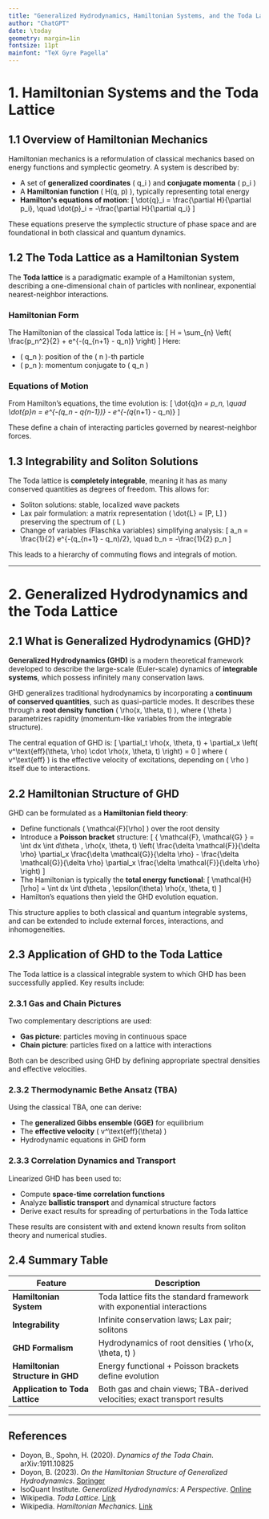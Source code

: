 ```yaml
---
title: "Generalized Hydrodynamics, Hamiltonian Systems, and the Toda Lattice"
author: "ChatGPT"
date: \today
geometry: margin=1in
fontsize: 11pt
mainfont: "TeX Gyre Pagella"
---
```


# 1. Hamiltonian Systems and the Toda Lattice

## 1.1 Overview of Hamiltonian Mechanics

Hamiltonian mechanics is a reformulation of classical mechanics based on energy functions and symplectic geometry. A system is described by:

- A set of **generalized coordinates** \( q_i \) and **conjugate momenta** \( p_i \)
- A **Hamiltonian function** \( H(q, p) \), typically representing total energy
- **Hamilton's equations of motion**:
  \[
  \dot{q}_i = \frac{\partial H}{\partial p_i}, \quad \dot{p}_i = -\frac{\partial H}{\partial q_i}
  \]

These equations preserve the symplectic structure of phase space and are foundational in both classical and quantum dynamics.

## 1.2 The Toda Lattice as a Hamiltonian System

The **Toda lattice** is a paradigmatic example of a Hamiltonian system, describing a one-dimensional chain of particles with nonlinear, exponential nearest-neighbor interactions.

### Hamiltonian Form

The Hamiltonian of the classical Toda lattice is:
\[
H = \sum_{n} \left( \frac{p_n^2}{2} + e^{-(q_{n+1} - q_n)} \right)
\]
Here:
- \( q_n \): position of the \( n \)-th particle
- \( p_n \): momentum conjugate to \( q_n \)

### Equations of Motion

From Hamilton’s equations, the time evolution is:
\[
\dot{q}_n = p_n, \quad
\dot{p}_n = e^{-(q_n - q_{n-1})} - e^{-(q_{n+1} - q_n)}
\]

These define a chain of interacting particles governed by nearest-neighbor forces.

## 1.3 Integrability and Soliton Solutions

The Toda lattice is **completely integrable**, meaning it has as many conserved quantities as degrees of freedom. This allows for:
- Soliton solutions: stable, localized wave packets
- Lax pair formulation: a matrix representation \( \dot{L} = [P, L] \) preserving the spectrum of \( L \)
- Change of variables (Flaschka variables) simplifying analysis:
  \[
  a_n = \frac{1}{2} e^{-(q_{n+1} - q_n)/2}, \quad b_n = -\frac{1}{2} p_n
  \]

This leads to a hierarchy of commuting flows and integrals of motion.

---

# 2. Generalized Hydrodynamics and the Toda Lattice

## 2.1 What is Generalized Hydrodynamics (GHD)?

**Generalized Hydrodynamics (GHD)** is a modern theoretical framework developed to describe the large-scale (Euler-scale) dynamics of **integrable systems**, which possess infinitely many conservation laws.

GHD generalizes traditional hydrodynamics by incorporating a **continuum of conserved quantities**, such as quasi-particle modes. It describes these through a **root density function** \( \rho(x, \theta, t) \), where \( \theta \) parametrizes rapidity (momentum-like variables from the integrable structure).

The central equation of GHD is:
\[
\partial_t \rho(x, \theta, t) + \partial_x \left( v^\text{eff}(\theta, \rho) \cdot \rho(x, \theta, t) \right) = 0
\]
where \( v^\text{eff} \) is the effective velocity of excitations, depending on \( \rho \) itself due to interactions.

## 2.2 Hamiltonian Structure of GHD

GHD can be formulated as a **Hamiltonian field theory**:
- Define functionals \( \mathcal{F}[\rho] \) over the root density
- Introduce a **Poisson bracket** structure:
  \[
  \{ \mathcal{F}, \mathcal{G} \} = \int dx \int d\theta \, \rho(x, \theta, t) \left( \frac{\delta \mathcal{F}}{\delta \rho} \partial_x \frac{\delta \mathcal{G}}{\delta \rho} - \frac{\delta \mathcal{G}}{\delta \rho} \partial_x \frac{\delta \mathcal{F}}{\delta \rho} \right)
  \]
- The Hamiltonian is typically the **total energy functional**:
  \[
  \mathcal{H}[\rho] = \int dx \int d\theta \, \epsilon(\theta) \rho(x, \theta, t)
  \]
- Hamilton’s equations then yield the GHD evolution equation.

This structure applies to both classical and quantum integrable systems, and can be extended to include external forces, interactions, and inhomogeneities.

## 2.3 Application of GHD to the Toda Lattice

The Toda lattice is a classical integrable system to which GHD has been successfully applied. Key results include:

### 2.3.1 Gas and Chain Pictures

Two complementary descriptions are used:
- **Gas picture**: particles moving in continuous space
- **Chain picture**: particles fixed on a lattice with interactions

Both can be described using GHD by defining appropriate spectral densities and effective velocities.

### 2.3.2 Thermodynamic Bethe Ansatz (TBA)

Using the classical TBA, one can derive:
- The **generalized Gibbs ensemble (GGE)** for equilibrium
- The **effective velocity** \( v^\text{eff}(\theta) \)
- Hydrodynamic equations in GHD form

### 2.3.3 Correlation Dynamics and Transport

Linearized GHD has been used to:
- Compute **space-time correlation functions**
- Analyze **ballistic transport** and dynamical structure factors
- Derive exact results for spreading of perturbations in the Toda lattice

These results are consistent with and extend known results from soliton theory and numerical studies.

## 2.4 Summary Table

| Feature                              | Description                                                                 |
|-------------------------------------|-----------------------------------------------------------------------------|
| **Hamiltonian System**              | Toda lattice fits the standard framework with exponential interactions      |
| **Integrability**                   | Infinite conservation laws; Lax pair; solitons                              |
| **GHD Formalism**                   | Hydrodynamics of root densities \( \rho(x, \theta, t) \)                    |
| **Hamiltonian Structure in GHD**    | Energy functional + Poisson brackets define evolution                       |
| **Application to Toda Lattice**     | Both gas and chain views; TBA-derived velocities; exact transport results   |

---

## References

- Doyon, B., Spohn, H. (2020). _Dynamics of the Toda Chain_. arXiv:1911.10825
- Doyon, B. (2023). _On the Hamiltonian Structure of Generalized Hydrodynamics_. [Springer](https://link.springer.com/article/10.1007/s00023-025-01546-2)
- IsoQuant Institute. _Generalized Hydrodynamics: A Perspective_. [Online](https://www.isoquant-heidelberg.de/generalized-hydrodynamics-a-perspective)
- Wikipedia. _Toda Lattice_. [Link](https://en.wikipedia.org/wiki/Toda_lattice)
- Wikipedia. _Hamiltonian Mechanics_. [Link](https://en.wikipedia.org/wiki/Hamiltonian_mechanics)

